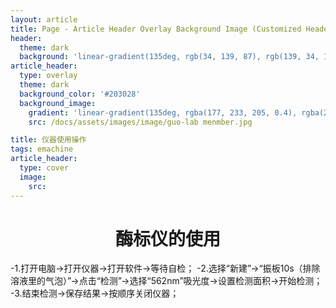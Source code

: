 ```yaml
---
layout: article
title: Page - Article Header Overlay Background Image (Customized Header Background)
header:
  theme: dark
  background: 'linear-gradient(135deg, rgb(34, 139, 87), rgb(139, 34, 139))'
article_header:
  type: overlay
  theme: dark
  background_color: '#203028'
  background_image:
    gradient: 'linear-gradient(135deg, rgba(177, 233, 205, 0.4), rgba(204, 174, 204, 0.4))'
    src: /docs/assets/images/image/guo-lab menmber.jpg

title: 仪器使用操作
tags: emachine
article_header:
  type: cover
  image:
    src: 
---
```




# <center>酶标仪的使用<center>


-1.打开电脑→打开仪器→打开软件→等待自检；
-2.选择“新建”→“振板10s（排除溶液里的气泡）”→点击“检测”→选择“562nm”吸光度→设置检测面积→开始检测；
-3.结束检测→保存结果→按顺序关闭仪器；
